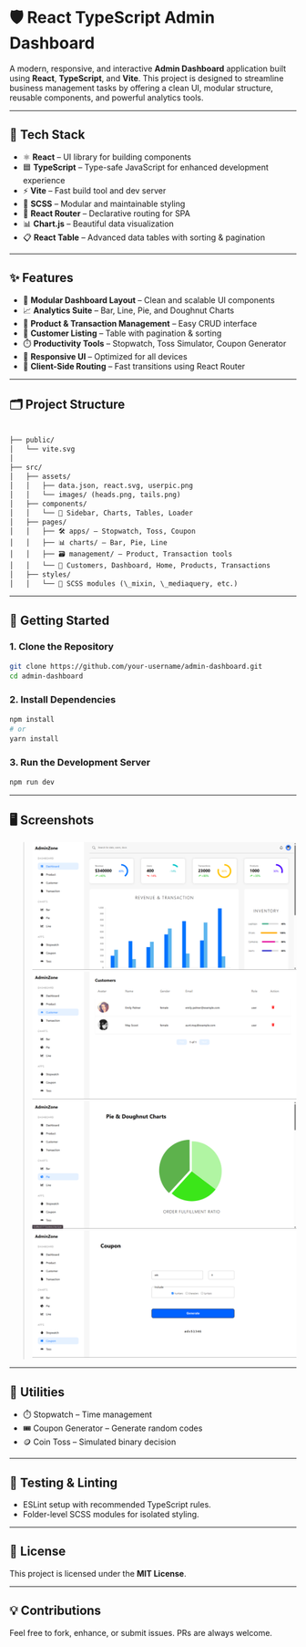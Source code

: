 # 🛡️ React TypeScript Admin Dashboard

A modern, responsive, and interactive **Admin Dashboard** application built using **React**, **TypeScript**, and **Vite**. This project is designed to streamline business management tasks by offering a clean UI, modular structure, reusable components, and powerful analytics tools.

---

## 🔧 Tech Stack

- ⚛️ **React** – UI library for building components
- 🟦 **TypeScript** – Type-safe JavaScript for enhanced development experience
- ⚡ **Vite** – Fast build tool and dev server
- 🎨 **SCSS** – Modular and maintainable styling
- 🔀 **React Router** – Declarative routing for SPA
- 📊 **Chart.js** – Beautiful data visualization
- 📋 **React Table** – Advanced data tables with sorting & pagination

---

## ✨ Features

- 🧩 **Modular Dashboard Layout** – Clean and scalable UI components
- 📈 **Analytics Suite** – Bar, Line, Pie, and Doughnut Charts
- 🛒 **Product & Transaction Management** – Easy CRUD interface
- 👥 **Customer Listing** – Table with pagination & sorting
- ⏱️ **Productivity Tools** – Stopwatch, Toss Simulator, Coupon Generator
- 📱 **Responsive UI** – Optimized for all devices
- 🚦 **Client-Side Routing** – Fast transitions using React Router

---

## 🗂️ Project Structure

```

├── public/
│   └── vite.svg
│
├── src/
│   ├── assets/
│   │   ├── data.json, react.svg, userpic.png
│   │   └── images/ (heads.png, tails.png)
│   ├── components/
│   │   └── 🧩 Sidebar, Charts, Tables, Loader
│   ├── pages/
│   │   ├── 🛠️ apps/ – Stopwatch, Toss, Coupon
│   │   ├── 📊 charts/ – Bar, Pie, Line
│   │   ├── 🗃️ management/ – Product, Transaction tools
│   │   └── 📁 Customers, Dashboard, Home, Products, Transactions
│   ├── styles/
│   │   └── 🎨 SCSS modules (\_mixin, \_mediaquery, etc.)

````

---

## 🚀 Getting Started

### 1. Clone the Repository

```bash
git clone https://github.com/your-username/admin-dashboard.git
cd admin-dashboard
````

### 2. Install Dependencies

```bash
npm install
# or
yarn install
```

### 3. Run the Development Server

```bash
npm run dev
```

---

## 🖥️ Screenshots

> ![](./screenshot/image%201.png)
 ![](./screenshot/image%202.png)
  ![](./screenshot/image%203.png)
   ![](./screenshot/image%204.png)

---

## 🧰 Utilities

* ⏱️ Stopwatch – Time management
* 🎟️ Coupon Generator – Generate random codes
* 🪙 Coin Toss – Simulated binary decision

---

## 🧪 Testing & Linting

* ESLint setup with recommended TypeScript rules.
* Folder-level SCSS modules for isolated styling.

---

## 📄 License

This project is licensed under the **MIT License**.

---

## 💡 Contributions

Feel free to fork, enhance, or submit issues. PRs are always welcome.
